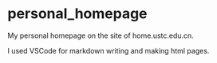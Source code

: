 # personal_homepage
My personal homepage on the site of home.ustc.edu.cn.

I used VSCode for markdown writing and making html pages. 

